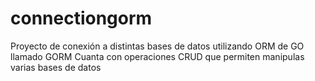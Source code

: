 # connectiongorm
Proyecto de conexión a distintas bases de datos utilizando ORM de GO llamado GORM
Cuanta con operaciones CRUD que permiten manipulas varias bases de datos
